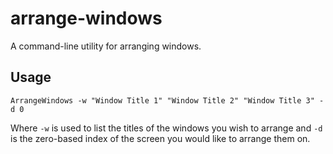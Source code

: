 # arrange-windows

A command-line utility for arranging windows.

## Usage

```
ArrangeWindows -w "Window Title 1" "Window Title 2" "Window Title 3" -d 0
```

Where `-w` is used to list the titles of the windows you wish to arrange and `-d` is the zero-based index of the screen you would like to arrange them on.
